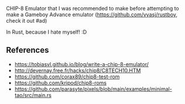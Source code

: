 CHIP-8 Emulator that I was recommended to make before attempting to make a Gameboy Advance emulator (https://github.com/vyasj/rustboy, check it out #ad)

In Rust, because I hate myself! :D

## References
- https://tobiasvl.github.io/blog/write-a-chip-8-emulator/
- http://devernay.free.fr/hacks/chip8/C8TECH10.HTM
- https://github.com/corax89/chip8-test-rom
- https://github.com/kripod/chip8-roms
- https://github.com/parasyte/pixels/blob/main/examples/minimal-tao/src/main.rs